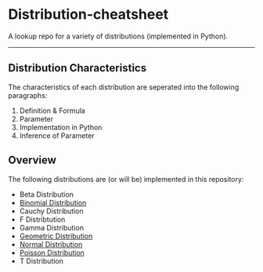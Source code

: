 # Distribution-cheatsheet
A lookup repo for a variety of distributions (implemented in Python).
***

## Distribution Characteristics
The characteristics of each distribution are seperated into the following paragraphs:
1. Definition & Formula
2. Parameter
3. Implementation in Python
4. Inference of Parameter

## Overview
The following distributions are (or will be) implemented in this repository:
- Beta Distribution
- [Binomial Distribution](https://github.com/jgoerner/distribution-cheatsheet/blob/master/notebooks/Binomial%20Distribution.ipynb)
- Cauchy Distribution
- F Distribtution
- Gamma Distribution
- [Geometric Distribution](https://github.com/jgoerner/distribution-cheatsheet/blob/master/notebooks/Geometric%20Distribution.ipynb)
- [Normal Distribution](https://github.com/jgoerner/distribution-cheatsheet/blob/master/notebooks/Normal%20Distribution.ipynb)
- [Poisson Distribution](https://github.com/jgoerner/distribution-cheatsheet/blob/master/notebooks/Poisson%20Distribution.ipynb)
- T Distribution
